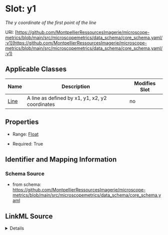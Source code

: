 # Slot: y1


_The y coordinate of the first point of the line_



URI: [https://github.com/MontpellierRessourcesImagerie/microscope-metrics/blob/main/src/microscopemetrics/data_schema/core_schema.yaml/:y1](https://github.com/MontpellierRessourcesImagerie/microscope-metrics/blob/main/src/microscopemetrics/data_schema/core_schema.yaml/:y1)



<!-- no inheritance hierarchy -->




## Applicable Classes

| Name | Description | Modifies Slot |
| --- | --- | --- |
[Line](Line.md) | A line as defined by x1, y1, x2, y2 coordinates |  no  |







## Properties

* Range: [Float](Float.md)

* Required: True





## Identifier and Mapping Information







### Schema Source


* from schema: https://github.com/MontpellierRessourcesImagerie/microscope-metrics/blob/main/src/microscopemetrics/data_schema/core_schema.yaml




## LinkML Source

<details>
```yaml
name: y1
description: The y coordinate of the first point of the line
from_schema: https://github.com/MontpellierRessourcesImagerie/microscope-metrics/blob/main/src/microscopemetrics/data_schema/core_schema.yaml
rank: 1000
multivalued: false
alias: y1
owner: Line
domain_of:
- Line
range: float
required: true

```
</details>